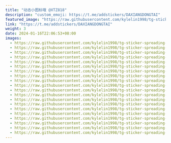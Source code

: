 ```yaml
---
title: "动态小图标哦 @XTZ818"
description: "custom_emoji: https://t.me/addstickers/DAXIANGDONGTAI"
featured_image: "https://raw.githubusercontent.com/kylelin1998/tg-sticker-spreading-worldwide-images/main/img/715f26d1-6466-4a42-8ec3-c742cbeb4381.jpg"
link: "https://t.me/addstickers/DAXIANGDONGTAI"
weight: 3
date: 2024-01-16T22:06:53+08:00
images:
  - https://raw.githubusercontent.com/kylelin1998/tg-sticker-spreading-worldwide-images/main/img/715f26d1-6466-4a42-8ec3-c742cbeb4381.jpg
  - https://raw.githubusercontent.com/kylelin1998/tg-sticker-spreading-worldwide-images/main/img/196737eb-80a8-447c-9ab8-343de125e7e5.jpg
  - https://raw.githubusercontent.com/kylelin1998/tg-sticker-spreading-worldwide-images/main/img/c5e45cbb-c279-460f-8f1b-d949ee61bfba.jpg
  - https://raw.githubusercontent.com/kylelin1998/tg-sticker-spreading-worldwide-images/main/img/274c31c5-0101-4dde-81f1-1e15e4a6eba9.jpg
  - https://raw.githubusercontent.com/kylelin1998/tg-sticker-spreading-worldwide-images/main/img/3abbe4b7-3669-4855-a116-83415da9154c.jpg
  - https://raw.githubusercontent.com/kylelin1998/tg-sticker-spreading-worldwide-images/main/img/4e54eca7-2e5f-410f-8aa8-98a0048d0c94.jpg
  - https://raw.githubusercontent.com/kylelin1998/tg-sticker-spreading-worldwide-images/main/img/285eb99d-43af-4b5a-acb3-6305210432ef.jpg
  - https://raw.githubusercontent.com/kylelin1998/tg-sticker-spreading-worldwide-images/main/img/4fd6623d-1765-43e5-97d5-57fd675b21bd.jpg
  - https://raw.githubusercontent.com/kylelin1998/tg-sticker-spreading-worldwide-images/main/img/9e543ee8-f0c0-4448-8e41-40adc0b5d440.jpg
  - https://raw.githubusercontent.com/kylelin1998/tg-sticker-spreading-worldwide-images/main/img/c26976c6-e000-4ae9-8896-edb640a7eaba.jpg
  - https://raw.githubusercontent.com/kylelin1998/tg-sticker-spreading-worldwide-images/main/img/ed709c16-9038-470d-a97a-8a485f676466.jpg
  - https://raw.githubusercontent.com/kylelin1998/tg-sticker-spreading-worldwide-images/main/img/c69061f0-5c28-4ff8-bf82-5544bccc00ec.jpg
  - https://raw.githubusercontent.com/kylelin1998/tg-sticker-spreading-worldwide-images/main/img/1ed880bf-1dca-493a-8da9-c0a30979de8b.jpg
  - https://raw.githubusercontent.com/kylelin1998/tg-sticker-spreading-worldwide-images/main/img/7405d2c0-4d12-44ed-bd1d-07dd6bd34538.jpg
  - https://raw.githubusercontent.com/kylelin1998/tg-sticker-spreading-worldwide-images/main/img/d8a75873-9d1f-4d24-9b99-08d29dee3580.jpg
  - https://raw.githubusercontent.com/kylelin1998/tg-sticker-spreading-worldwide-images/main/img/92143c4c-9af0-4f73-b62a-db8c26e99830.jpg
  - https://raw.githubusercontent.com/kylelin1998/tg-sticker-spreading-worldwide-images/main/img/67169550-bbf3-4abc-914b-decc2dcc81cf.jpg
  - https://raw.githubusercontent.com/kylelin1998/tg-sticker-spreading-worldwide-images/main/img/2c1e6352-aff5-42b8-b2e1-95c03f15eace.jpg
  - https://raw.githubusercontent.com/kylelin1998/tg-sticker-spreading-worldwide-images/main/img/a6a431c1-8716-41da-8aab-4f9c6083124e.jpg
  - https://raw.githubusercontent.com/kylelin1998/tg-sticker-spreading-worldwide-images/main/img/17cbcbaa-0ab1-4ff9-bacb-42287f5fd862.jpg
---
```

